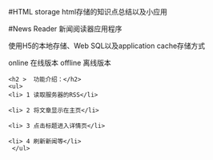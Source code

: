 #HTML storage
  html存储的知识点总结以及小应用

#News Reader 新闻阅读器应用程序

使用H5的本地存储、Web SQL以及application cache存储方式
 
   online  在线版本
   offline 离线版本
  
    <h2 >  功能介绍：</h2>
    <ul>
    <li> 1 读取服务器的RSS</li>
  
    <li> 2 将文章显示在主页</li>
  
    <li> 3 点击标题进入详情页</li>
  
    <li> 4 刷新新闻等</li>
     </ul>
